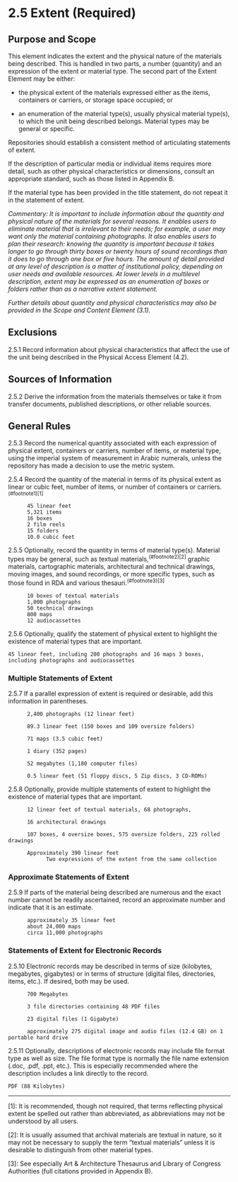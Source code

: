 # 2.5 Extent (Required)

## Purpose and Scope

This element indicates the extent and the physical nature of the materials being described. This is handled in two parts, a number (quantity) and an expression of the extent or material type. The second part of the Extent Element may be either:

* the physical extent of the materials expressed either as the items, containers or carriers, or storage space occupied; or

* an enumeration of the material type(s), usually physical material type(s), to which the unit being described belongs. Material types may be general or specific.

Repositories should establish a consistent method of articulating statements of extent.

If the description of particular media or individual items requires more detail, such as other physical characteristics or dimensions, consult an appropriate standard, such as those listed in Appendix B.

If the material type has been provided in the title statement, do not repeat it in the statement of extent.

*Commentary: It is important to include information about the quantity and physical nature of the materials for several reasons. It enables users to eliminate material that is irrelevant to their needs; for example, a user may want only the material containing photographs. It also enables users to plan their research: knowing the quantity is important because it takes longer to go through thirty boxes or twenty hours of sound recordings than it does to go through one box or five hours. The amount of detail provided at any level of description is a matter of institutional policy, depending on user needs and available resources. At lower levels in a multilevel description, extent may be expressed as an enumeration of boxes or folders rather than as a narrative extent statement.*

*Further details about quantity and physical characteristics may also be provided in the Scope and Content Element (3.1).*

## Exclusions

2.5.1 Record information about physical characteristics that affect the use of the unit being described in the Physical Access Element (4.2).

## Sources of Information

2.5.2 Derive the information from the materials themselves or take it from transfer documents, published descriptions, or other reliable sources.

## General Rules

2.5.3 Record the numerical quantity associated with each expression of physical extent, containers or carriers, number of items, or material type, using the imperial system of measurement in Arabic numerals, unless the repository has made a decision to use the metric system.

2.5.4 Record the quantity of the material in terms of its physical extent as linear or cubic feet, number of items, or number of containers or carriers.<sup>(#footnote1)[1]</sup>

```
      45 linear feet
      5,321 items
      16 boxes
      2 film reels
      15 folders
      10.0 cubic feet
```

2.5.5 Optionally, record the quantity in terms of material type(s). Material types may be general, such as textual materials,<sup>(#footnote2)[2]</sup> graphic materials, cartographic materials, architectural and technical drawings, moving images, and sound recordings, or more specific types, such as those found in RDA and various thesauri.<sup>(#footnote3)[3]</sup>

```
      10 boxes of textual materials
      1,000 photographs
      50 technical drawings
      800 maps
      12 audiocassettes
```

2.5.6 Optionally, qualify the statement of physical extent to highlight the existence of material types that are important.

`45 linear feet, including 200 photographs and 16 maps 3 boxes, including photographs and audiocassettes`

### Multiple Statements of Extent

2.5.7 If a parallel expression of extent is required or desirable, add this information in parentheses.

```
      2,400 photographs (12 linear feet)

      89.3 linear feet (150 boxes and 109 oversize folders)

      71 maps (3.5 cubic feet)

      1 diary (352 pages)

      52 megabytes (1,180 computer files)

      0.5 linear feet (51 floppy discs, 5 Zip discs, 3 CD-ROMs)
```

2.5.8 Optionally, provide multiple statements of extent to highlight the existence of material types that are important.

```
      12 linear feet of textual materials, 68 photographs,

      16 architectural drawings

      107 boxes, 4 oversize boxes, 575 oversize folders, 225 rolled drawings

      Approximately 390 linear feet
            Two expressions of the extent from the same collection
```

### Approximate Statements of Extent

2.5.9 If parts of the material being described are numerous and the exact number cannot be readily ascertained, record an approximate number and indicate that it is an estimate.

```
      approximately 35 linear feet
      about 24,000 maps
      circa 11,000 photographs
```
### Statements of Extent for Electronic Records

2.5.10 Electronic records may be described in terms of size (kilobytes, megabytes, gigabytes) or in terms of structure (digital files, directories, items, etc.). If desired, both may be used.

```
      700 Megabytes

      3 file directories containing 48 PDF files

      23 digital files (1 Gigabyte)

      approximately 275 digital image and audio files (12.4 GB) on 1 portable hard drive
```
2.5.11 Optionally, descriptions of electronic records may include file format type as well as size. The file format type is normally the file name extension (.doc, .pdf, .ppt, etc.). This is especially recommended where the description includes a link directly to the record.

`PDF (88 Kilobytes)`

* * *

<a name="footnote1">[1]</a>: It is recommended, though not required, that terms reflecting physical extent be spelled out rather than abbreviated, as abbreviations may not be understood by all users.

<a name="footnote2">[2]</a>: It is usually assumed that archival materials are textual in nature, so it may not be necessary to supply the term “textual materials” unless it is desirable to distinguish from other material types.

<a name="footnote3">[3]</a>: See especially Art & Architecture Thesaurus and Library of Congress Authorities (full citations provided in Appendix B).
